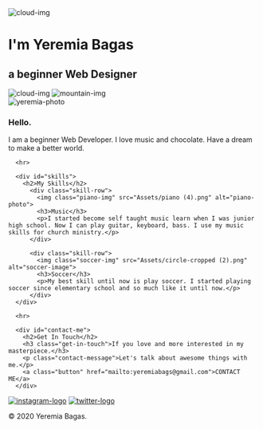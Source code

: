 <!DOCTYPE html>

<html lang="en">

<head>
    <link rel="stylesheet" href="styles.css">
    <link rel="icon" href="Assets/photo-profile.png">
    <link href="https://fonts.googleapis.com/css2?family=Calligraffitti&family=Quicksand:wght@500&display=swap" rel="stylesheet">
    <meta charset="UTF-8">
    <meta name="viewport" content="width=device-width, initial-scale=1.0">
    <title>Yeremia Bagas</title>
</head>

<body>
  <div id="top-container">
      <img class="top-cloud" src="Assets/CSS - My Site Images/cloud.png" alt="cloud-img">
      <h1>I'm Yeremia Bagas</h1>
      <h2 class="web-designer">a <span class="underline">beginner</span> Web Designer</h2>
      <img class="bottom-cloud" src="Assets/CSS - My Site Images/cloud.png" alt="cloud-img">
      <img class="mountain" src="Assets/CSS - My Site Images/mountain.png" alt="mountain-img">
  </div>

  <div id="middle-container">
      <div class="profile">
        <img src="Assets/photo-profile.png" alt="yeremia-photo">
        <h3>Hello.</h3>
        <p>I am a beginner Web Developer. I love music and chocolate. Have a dream to make a better world.</p>
      </div>

      <hr>

      <div id="skills">
        <h2>My Skills</h2>
          <div class="skill-row">
            <img class="piano-img" src="Assets/piano (4).png" alt="piano-photo">
            <h3>Music</h3>
            <p>I started become self taught music learn when I was junior high school. Now I can play guitar, keyboard, bass. I use my music skills for church ministry.</p>
          </div>

          <div class="skill-row">
            <img class="soccer-img" src="Assets/circle-cropped (2).png" alt="soccer-image">
            <h3>Soccer</h3>
            <p>My best skill until now is play soccer. I started playing soccer since elementary school and so much like it until now.</p>
          </div>
      </div>

      <hr>

      <div id="contact-me">
        <h2>Get In Touch</h2>
        <h3 class="get-in-touch">If you love and more interested in my masterpiece.</h3>
        <p class="contact-message">Let's talk about awesome things with me.</p>
        <a class="button" href="mailto:yeremiabags@gmail.com">CONTACT ME</a>
      </div>
  </div>

  <div id="bottom-container">
    <a href="https://www.instagram.com/yeremiabags_/?hl=en"><img class="instagram-img" src="Assets/instagram-logo.png" alt="instagram-logo"></a>
    <a href="https://twitter.com/yeremia_bagas"><img class="twitter-img" src="Assets/twitter.png" alt="twitter-logo"></a>
    <p class="copyright">© 2020 Yeremia Bagas.</p>
  </div>
</body>

</html>
